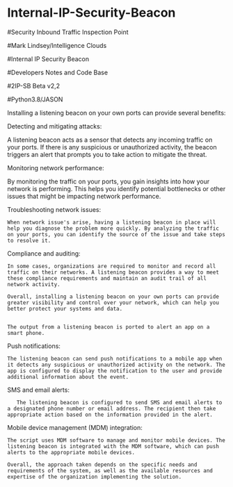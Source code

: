 # Internal-IP-Security-Beacon
#Security Inbound Traffic Inspection Point

#Mark Lindsey/Intelligence Clouds

#Internal IP Security Beacon

#Developers Notes and Code Base

#2IP-SB Beta v2,2

#Python3.8/JASON


Installing a listening beacon on your own ports can provide several benefits:

Detecting and mitigating attacks: 

   A listening beacon acts as a sensor that detects any incoming traffic on your ports. If there is any suspicious or unauthorized activity, the beacon triggers an alert that  prompts you to take action to mitigate the threat.

Monitoring network performance:

   By monitoring the traffic on your ports, you gain insights into how your network is performing. This helps you identify potential bottlenecks or other issues that might be impacting network performance.

Troubleshooting network issues: 

    When network issue's arise, having a listening beacon in place will help you diagnose the problem more quickly. By analyzing the traffic on your ports, you can identify the source of the issue and take steps to resolve it.

Compliance and auditing: 

    In some cases, organizations are required to monitor and record all traffic on their networks. A listening beacon provides a way to meet these compliance requirements and maintain an audit trail of all network activity.

    Overall, installing a listening beacon on your own ports can provide greater visibility and control over your network, which can help you better protect your systems and data.


    The output from a listening beacon is ported to alert an app on a smart phone. 

Push notifications: 

    The listening beacon can send push notifications to a mobile app when it detects any suspicious or unauthorized activity on the network. The app is configured to display the notification to the user and provide additional information about the event.

SMS and email alerts: 

       The listening beacon is configured to send SMS and email alerts to a designated phone number or email address. The recipient then take appropriate action based on the information provided in the alert.

Mobile device management (MDM) integration: 

    The script uses MDM software to manage and monitor mobile devices. The listening beacon is integrated with the MDM software, which can push alerts to the appropriate mobile devices.

    Overall, the approach taken depends on the specific needs and requirements of the system, as well as the available resources and expertise of the organization implementing the solution.
